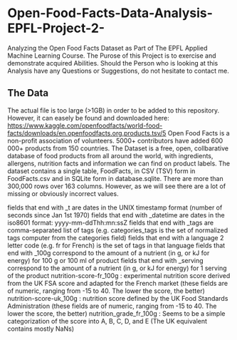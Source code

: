 # Open-Food-Facts-Data-Analysis-EPFL-Project-2-
Analyzing the Open Food Facts Dataset as Part of The EPFL Applied Machine Learning Course. The Purose of this Project is to exercise and demonstrate acquired Abilities. Should the Person who is looking at this Analysis have any Questions or Suggestions, do not hesitate to contact me.

## The Data
The actual file is too large (>1GB) in order to be added to this repository. However, it can easely be found and downloaded here: https://www.kaggle.com/openfoodfacts/world-food-facts/downloads/en.openfoodfacts.org.products.tsv/5
Open Food Facts is a non-profit association of volunteers. 5000+ contributors have added 600 000+ products from 150 countries.
The Dataset is a free, open, collbarative database of food products from all around the world, with ingredients, allergens, nutrition facts and information we can find on product labels.
The dataset contains a single table, FoodFacts, in CSV (TSV) form in FoodFacts.csv and in SQLite form in database.sqlite.
There are more than 300,000 rows over 163 columns. However, as we will see there are a lot of missing or obviously incorrect values.

fields that end with _t are dates in the UNIX timestamp format (number of seconds since Jan 1st 1970)
fields that end with _datetime are dates in the iso8601 format: yyyy-mm-ddThh:mn:ssZ
fields that end with _tags are comma-separated list of tags (e.g. categories_tags is the set of normalized tags computer from the categories field)
fields that end with a language 2 letter code (e.g. fr for French) is the set of tags in that language
fields that end with _100g correspond to the amount of a nutrient (in g, or kJ for energy) for 100 g or 100 ml of product
fields that end with _serving correspond to the amount of a nutrient (in g, or kJ for energy) for 1 serving of the product
nutrition-score-fr_100g : experimental nutrition score derived from the UK FSA score and adapted for the French market (these fields are of numeric, ranging from -15 to 40. The lower the score, the better)
nutrition-score-uk_100g : nutrition score defined by the UK Food Standards Administration (these fields are of numeric, ranging from -15 to 40. The lower the score, the better)
nutrition_grade_fr_100g : Seems to be a simple categorization of the score into A, B, C, D, and E (The UK equivalent contains mostly NaNs)

